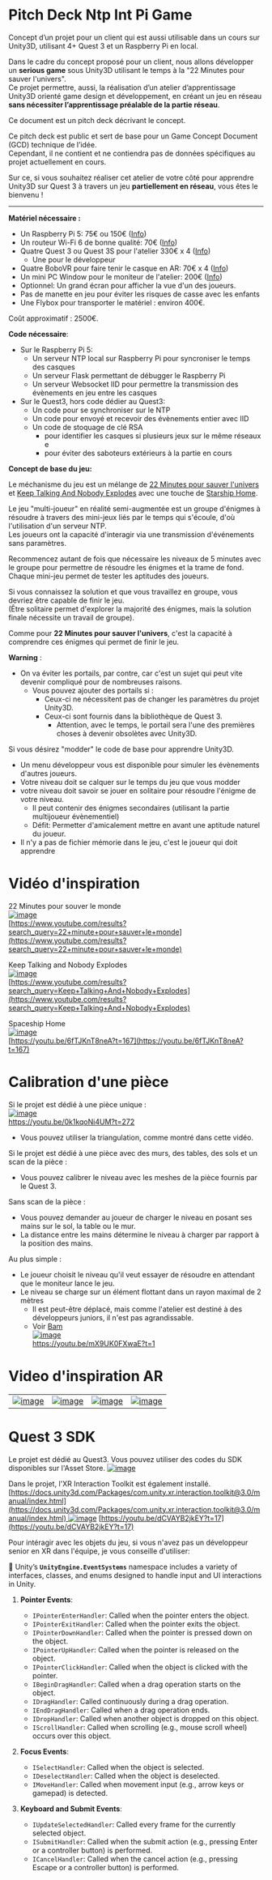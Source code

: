 # Pitch Deck Ntp Int Pi Game  

Concept d’un projet pour un client qui est aussi utilisable dans un cours sur Unity3D, utilisant 4+ Quest 3 et un Raspberry Pi en local.  

Dans le cadre du concept proposé pour un client, nous allons développer un **serious game** sous Unity3D utilisant le temps à la "22 Minutes pour sauver l'univers".   
Ce projet permettre, aussi, la réalisation d’un atelier d’apprentissage Unity3D orienté game design et développement, en créant un jeu en réseau **sans nécessiter l’apprentissage préalable de la partie réseau**.  

Ce document est un pitch deck décrivant le concept.  

Ce pitch deck est public et sert de base pour un Game Concept Document (GCD) technique de l’idée.  
Cependant, il ne contient et ne contiendra pas de données spécifiques au projet actuellement en cours.  

Sur ce, si vous souhaitez réaliser cet atelier de votre côté pour apprendre Unity3D sur Quest 3 à travers un jeu **partiellement en réseau**, vous êtes le bienvenu !  

----------------------



**Matériel nécessaire :**  
- Un Raspberry Pi 5: 75€ ou 150€ ([Info](https://github.com/EloiStree/HelloInput/issues/308))
- Un routeur Wi-Fi 6 de bonne qualité: 70€  ([Info](https://github.com/EloiStree/HelloInput/issues/310))
- Quatre Quest 3 ou Quest 3S pour l'atelier 330€ x 4  ([Info](https://github.com/EloiStree/HelloInput/issues/311))
  - Une pour le développeur
- Quatre BoboVR pour faire tenir le casque en AR: 70€ x 4 ([Info](https://github.com/EloiStree/HelloInput/issues/312))
- Un mini PC Window pour le moniteur de l'atelier: 200€ ([Info](https://github.com/EloiStree/HelloInput/issues/313))
- Optionnel: Un grand écran pour afficher la vue d'un des joueurs.
- Pas de manette en jeu pour éviter les risques de casse avec les enfants
- Une Flybox pour transporter le matériel : environ 400€.

Coût approximatif : 2500€.

**Code nécessaire**:
- Sur le Raspberry Pi 5:
  - Un serveur NTP local sur Raspberry Pi pour syncroniser le temps des casques
  - Un serveur Flask permettant de débugger le Raspberry Pi
  - Un serveur Websocket IID pour permettre la transmission des évènements en jeu entre les casques
- Sur le Quest3, hors code dédier au Quest3:
  - Un code pour se synchroniser sur le NTP
  - Un code pour envoyé et recevoir des évènements entier avec IID
  - Un code de stoquage de clé RSA
    - pour identifier les casques si plusieurs jeux sur le même réseaux e
    - pour éviter des saboteurs extérieurs à la partie en cours


**Concept de base du jeu:**

Le méchanisme du jeu est un mélange de [22 Minutes pour sauver l'univers](https://www.youtube.com/watch?v=Ss6vLmLcCbU&t=471s) et [Keep Talking And Nobody Explodes](https://www.youtube.com/results?search_query=Keep+Talking+And+Nobody+Explodes) avec une touche de [Starship Home](https://www.youtube.com/results?search_query=Starship+home).   

Le jeu "multi-joueur" en réalité semi-augmentée est un groupe d'énigmes à résoudre à travers des mini-jeux liés par le temps qui s'écoule, d'où l'utilisation d'un serveur NTP.   
Les joueurs ont la capacité d'interagir via une transmission d'événements sans paramètres.   

Recommencez autant de fois que nécessaire les niveaux de 5 minutes avec le groupe pour permettre de résoudre les énigmes et la trame de fond.  
Chaque mini-jeu permet de tester les aptitudes des joueurs.    

Si vous connaissez la solution et que vous travaillez en groupe, vous devriez être capable de finir le jeu.  
(Être solitaire permet d'explorer la majorité des énigmes, mais la solution finale nécessite un travail de groupe).  

Comme pour **22 Minutes pour sauver l'univers**, c'est la capacité à comprendre ces énigmes qui permet de finir le jeu.

**Warning** :  
- On va éviter les portails, par contre, car c'est un sujet qui peut vite devenir compliqué pour de nombreuses raisons.  
  - Vous pouvez ajouter des portails si :  
    - Ceux-ci ne nécessitent pas de changer les paramètres du projet Unity3D.  
    - Ceux-ci sont fournis dans la bibliothèque de Quest 3.  
      - Attention, avec le temps, le portail sera l'une des premières choses à devenir obsolètes avec Unity3D.


Si vous désirez "modder" le code de base pour apprendre Unity3D.
- Un menu développeur vous est disponible pour simuler les évènements d'autres joueurs.
- Votre niveau doit se calquer sur le temps du jeu que vous modder
- votre niveau doit savoir se jouer en solitaire pour résoudre l'énigme de votre niveau.
  - Il peut contenir des énigmes secondaires (utilisant la partie multijoueur évènementiel)
  - Défit: Permetter d'amicalement mettre en avant une aptitude naturel du joueur.
- Il n'y a pas de fichier mémorie dans le jeu, c'est le joueur qui doit apprendre

# Vidéo d'inspiration

22 Minutes pour souver le monde  
[![image](https://github.com/user-attachments/assets/1ae016ba-7135-4b04-9b9b-5328e0651d04)](https://www.youtube.com/results?search_query=22+minute+pour+sauver+le+monde)  
[https://www.youtube.com/results?search_query=22+minute+pour+sauver+le+monde](https://www.youtube.com/results?search_query=22+minute+pour+sauver+le+monde)  

Keep Talking and Nobody Explodes  
[![image](https://github.com/user-attachments/assets/eaa83481-03d9-4cd9-90a4-9da44b224949)](https://www.youtube.com/results?search_query=Keep+Talking+And+Nobody+Explodes)  
[https://www.youtube.com/results?search_query=Keep+Talking+And+Nobody+Explodes](https://www.youtube.com/results?search_query=Keep+Talking+And+Nobody+Explodes)  

Spaceship Home   
[![image](https://github.com/user-attachments/assets/b8d71117-c9f0-464e-91ae-95580c632b1b)](https://youtu.be/6fTJKnT8neA?t=167)  
[https://youtu.be/6fTJKnT8neA?t=167](https://youtu.be/6fTJKnT8neA?t=167)  


# Calibration d'une pièce

Si le projet est dédié à une pièce unique :  
[![image](https://github.com/user-attachments/assets/49bd1545-c7b5-4668-a4d5-3970b6176d72)](https://youtu.be/0k1kqoNi4UM?t=272)  
https://youtu.be/0k1kqoNi4UM?t=272  
- Vous pouvez utiliser la triangulation, comme montré dans cette vidéo.

Si le projet est dédié à une pièce avec des murs, des tables, des sols et un scan de la pièce :  
- Vous pouvez calibrer le niveau avec les meshes de la pièce fournis par le Quest 3.

Sans scan de la pièce :  
- Vous pouvez demander au joueur de charger le niveau en posant ses mains sur le sol, la table ou le mur.  
- La distance entre les mains détermine le niveau à charger par rapport à la position des mains.

Au plus simple :  
- Le joueur choisit le niveau qu'il veut essayer de résoudre en attendant que le moniteur lance le jeu.  
- Le niveau se charge sur un élément flottant dans un rayon maximal de 2 mètres
  - Il est peut-être déplacé, mais comme l'atelier est destiné à des développeurs juniors, il n'est pas agrandissable.
  - Voir [Bam](https://youtu.be/mX9UK0FXwaE?t=1)  
[![image](https://github.com/user-attachments/assets/9585a99c-2752-4893-a5e9-b8163cd4fddd)](https://youtu.be/mX9UK0FXwaE?t=1)  
https://youtu.be/mX9UK0FXwaE?t=1  



# Video d'inspiration AR

|  |  |  |  |
|---|---|---|---|
| [![image](https://github.com/user-attachments/assets/33c47314-b461-4e87-87eb-8c962a3bbffb)](https://www.youtube.com/watch?v=8hozDugbX28) | [![image](https://github.com/user-attachments/assets/1a1b0c53-dff0-47ae-8687-44f1b0463b94)](https://www.youtube.com/shorts/y1Nl9WE2AMw) | [![image](https://github.com/user-attachments/assets/60021dd9-f38d-4db2-9afa-ee89bd372526)](https://www.youtube.com/shorts/ur_StzmHeFE) | [![image](https://github.com/user-attachments/assets/a96ca00e-6e04-44b1-98a6-2ead2d48f29a)](https://www.youtube.com/shorts/Tq9d2DeCXyc?t=26&feature=share) |

# Quest 3 SDK

Le projet est dédié au Quest3.
Vous pouvez utiliser des codes du SDK disponibles sur l'Asset Store.
[![image](https://github.com/user-attachments/assets/f93ae190-6a12-4c02-991b-700dd3a4a90f)](https://assetstore.unity.com/packages/tools/integration/meta-xr-all-in-one-sdk-269657)

Dans le projet, l'XR Interaction Toolkit est également installé.
[[https://docs.unity3d.com/Packages/com.unity.xr.interaction.toolkit@3.0/manual/index.html](https://docs.unity3d.com/Packages/com.unity.xr.interaction.toolkit@3.0/manual/index.html)
![image](https://github.com/user-attachments/assets/adccfeb6-98e4-4827-b6b9-f6b5c812283a)](https://youtu.be/dCVAYB2jkEY?t=17)
[https://youtu.be/dCVAYB2jkEY?t=17](https://youtu.be/dCVAYB2jkEY?t=17)


Pour intéragir avec les objets du jeu, si vous n'avez pas un développeur senior en XR dans l'équipe, je vous conseille d'utiliser:

🤖 Unity’s **`UnityEngine.EventSystems`** namespace includes a variety of interfaces, classes, and enums designed to handle input and UI interactions in Unity.

1. **Pointer Events**:
   - `IPointerEnterHandler`: Called when the pointer enters the object.
   - `IPointerExitHandler`: Called when the pointer exits the object.
   - `IPointerDownHandler`: Called when the pointer is pressed down on the object.
   - `IPointerUpHandler`: Called when the pointer is released on the object.
   - `IPointerClickHandler`: Called when the object is clicked with the pointer.
   - `IBeginDragHandler`: Called when a drag operation starts on the object.
   - `IDragHandler`: Called continuously during a drag operation.
   - `IEndDragHandler`: Called when a drag operation ends.
   - `IDropHandler`: Called when another object is dropped on this object.
   - `IScrollHandler`: Called when scrolling (e.g., mouse scroll wheel) occurs over this object.

2. **Focus Events**:
   - `ISelectHandler`: Called when the object is selected.
   - `IDeselectHandler`: Called when the object is deselected.
   - `IMoveHandler`: Called when movement input (e.g., arrow keys or gamepad) is detected.

3. **Keyboard and Submit Events**:
   - `IUpdateSelectedHandler`: Called every frame for the currently selected object.
   - `ISubmitHandler`: Called when the submit action (e.g., pressing Enter or a controller button) is performed.
   - `ICancelHandler`: Called when the cancel action (e.g., pressing Escape or a controller button) is performed.

